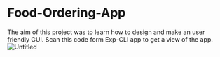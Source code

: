 # Food-Ordering-App
The aim of this project was to learn how to design and make an user friendly GUI.
Scan this code form Exp-CLI app to get a view of the app.
![Untitled](https://github.com/user-attachments/assets/33962c24-3de3-462f-b19f-17ee3d8a8a8e)
